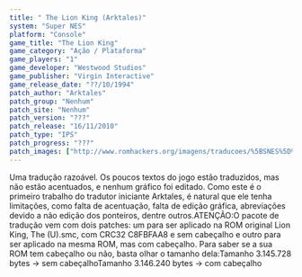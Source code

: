 ```yaml
---
title: " The Lion King (Arktales)"
system: "Super NES"
platform: "Console"
game_title: "The Lion King"
game_category: "Ação / Plataforma"
game_players: "1"
game_developer: "Westwood Studios"
game_publisher: "Virgin Interactive"
game_release_date: "??/10/1994"
patch_author: "Arktales"
patch_group: "Nenhum"
patch_site: "Nenhum"
patch_version: "???"
patch_release: "16/11/2010"
patch_type: "IPS"
patch_progress: "???"
patch_images: ["http://www.romhackers.org/imagens/traducoes/%5BSNES%5D%20The%20Lion%20King%20-%20Arktales%20-%201.png","http://www.romhackers.org/imagens/traducoes/%5BSNES%5D%20The%20Lion%20King%20-%20Arktales%20-%202.png","http://www.romhackers.org/imagens/traducoes/%5BSNES%5D%20The%20Lion%20King%20-%20Arktales%20-%203.png"]
---
```

Uma tradução razoável. Os poucos textos do jogo estão traduzidos, mas não estão acentuados, e nenhum gráfico foi editado. Como este é o primeiro trabalho do tradutor iniciante Arktales, é natural que ele tenha limitações, como falta de acentuação, falta de edição gráfica, abreviações devido a não edição dos ponteiros, dentre outros.ATENÇÃO:O pacote de tradução vem com dois patches: um para ser aplicado na ROM original Lion King, The (U).smc, com CRC32 C8FBFAA8 e sem cabeçalho e outro para ser aplicado na mesma ROM, mas com cabeçalho. Para saber se a sua ROM tem cabeçalho ou não, basta olhar o tamanho dela:Tamanho 3.145.728 bytes -> sem cabeçalhoTamanho 3.146.240 bytes -> com cabeçalho